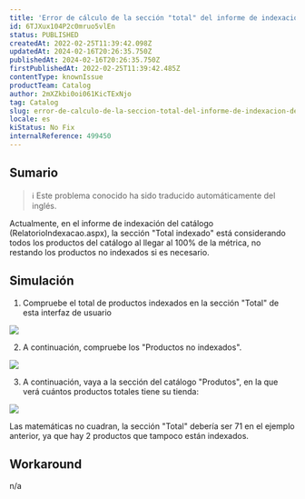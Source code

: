 ```yaml
---
title: 'Error de cálculo de la sección "total" del informe de indexación del catálogo'
id: 6TJXux104P2c0mruo5vlEn
status: PUBLISHED
createdAt: 2022-02-25T11:39:42.098Z
updatedAt: 2024-02-16T20:26:35.750Z
publishedAt: 2024-02-16T20:26:35.750Z
firstPublishedAt: 2022-02-25T11:39:42.485Z
contentType: knownIssue
productTeam: Catalog
author: 2mXZkbi0oi061KicTExNjo
tag: Catalog
slug: error-de-calculo-de-la-seccion-total-del-informe-de-indexacion-del-catalogo
locale: es
kiStatus: No Fix
internalReference: 499450
---
```


## Sumario

>ℹ️ Este problema conocido ha sido traducido automáticamente del inglés.


Actualmente, en el informe de indexación del catálogo (RelatorioIndexacao.aspx), la sección "Total indexado" está considerando todos los productos del catálogo al llegar al 100% de la métrica, no restando los productos no indexados si es necesario.







## Simulación


1) Compruebe el total de productos indexados en la sección "Total" de esta interfaz de usuario

 ![](https://vtexhelp.zendesk.com/attachments/token/1Bn26h96IQunum61KFvIec2TB/?name=inline-1410438497.png)

2) A continuación, compruebe los "Productos no indexados".

 ![](https://vtexhelp.zendesk.com/attachments/token/5VmAoYMUYecyDIRqWpReeRNvT/?name=inline-1288887889.png)

3) A continuación, vaya a la sección del catálogo "Produtos", en la que verá cuántos productos totales tiene su tienda:

 ![](https://vtexhelp.zendesk.com/attachments/token/YNLJSiUV48sxbMRg4R3y5a084/?name=inline-1690458606.png)

Las matemáticas no cuadran, la sección "Total" debería ser 71 en el ejemplo anterior, ya que hay 2 productos que tampoco están indexados.








## Workaround


n/a

